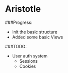 Aristotle
=========
###Progress:
* Init the basic structure
* Added some basic Views

###TODO:
* User auth system
  * Sessions
  * Cookies
